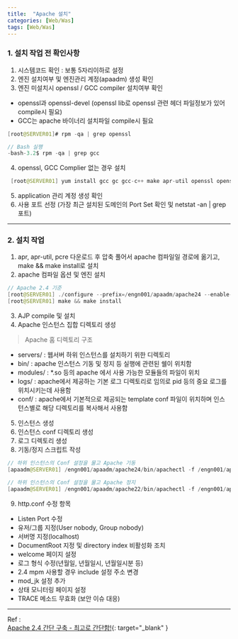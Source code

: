 ```yaml
---
title:  "Apache 설치"
categories: [Web/Was]
tags: [Web/Was]
---
```


### 1. 설치 작업 전 확인사항    

1. 시스템코드 확인 : 보통 5자리이하로 설정  
2. 엔진 설치여부 및 엔진관리 계정(apaadm) 생성 확인  
3. 엔진 미설치시 openssl / GCC compiler 설치여부 확인  
- openssl과 openssl-devel (openssl lib로 openssl 관련 헤더 파일정보가 있어 compile시 필요)  
- GCC는 apache 바이너리 설치파일 compile시 필요    

```java
[root@SERVER01]# rpm -qa | grep openssl  

// Bash 실행
-bash-3.2$ rpm -qa | grep gcc
```    

4. openssl, GCC Complier 없는 경우 설치  
```java
 [root@SERVER01] yum install gcc gc gcc-c++ make apr-util openssl openssl-devel zlib zlib-devel unzip perl
```
5. application 관리 계정 생성 확인
6. 사용 포트 선정 (가장 최근 설치된 도메인의 Port Set 확인 및 netstat -an | grep 포트)    

---

### 2. 설치 작업    
1. apr, apr-util, pcre 다운로드 후 압축 풀어서 apache 컴파일일 경로에 옮기고, make && make install로 설치  
2. apache 컴파일 옵션 및 엔진 설치    

```java
// Apache 2.4 기준
[root@SERVER01] ./configure --prefix=/engn001/apaadm/apache24 --enable-modules=all --enable-mods-shared=most --enable-mpms-shared=all --enable-rewrite --enable-proxy --enable-so --enable-proxy-http --enable-proxy-connect --enable-cache --enable-mem-cache --enable-disk-cache --enable-deflate --enable-ssl --with-ssl=/usr/include/openssl (Apache 2.4) --with-included-apr --with-included-apr-util --enable-nonportable-atomics=yes (Apache 2.4에서는 event가 기본방식) --with-mpm=worker
[root@SERVER01] make && make install
```    

3. AJP compile 및 설치    
4. Apache 인스턴스 집합 디렉토리 생성    

> Apache 홈 디렉토리 구조  
- servers/ : 웹서버 하위 인스턴스를 설치하기 위한 디렉토리  
- bin/ : apache 인스턴스 기동 및 정지 등 실행에 관련된 쉘이 위치함  
- modules/ : *.so 등의 apache 에서 사용 가능한 모듈들의 파일이 위치  
- logs/ : apache에서 제공하는 기본 로그 디렉토리로 임의로 pid 등의 중요 로그를 위치시키는데 사용함  
- conf/ : apache에서 기본적으로 제공되는 template conf 파일이 위치하며 인스턴스별로 해당 디렉토리를 복사해서 사용함    

5. 인스턴스 생성    
6. 인스턴스 conf 디렉토리 생성    
7. 로그 디렉토리 생성    
8. 기동/정지 스크립트 작성    

```java
// 하위 인스턴스의 Conf 설정을 물고 Apache 기동
[apaadm@SERVER01] /engn001/apaadm/apache24/bin/apachectl -f /engn001/apaadm/apache22/servers/test_01/conf/httpd.conf -k start

// 하위 인스턴스의 Conf 설정을 물고 Apache 정지
[apaadm@SERVER01] /engn001/apaadm/apache22/bin/apachectl -f /engn001/apaadm/apache22/servers/test_01/conf/httpd.conf -k stop
```

9. http.conf 수정 항목
- Listen Port 수정
- 유저/그룹 지정(User nobody, Group nobody)
- 서버명 지정(localhost)
- DocumentRoot 지정 및 directory index 비활성화 조치
- welcome 페이지 설정
- 로그 형식 수정(년월일, 년월일시, 년월일시분 등)
- 2.4 mpm 사용할 경우 include 설정 주소 변경
- mod_jk 설정 추가
- 상태 모니터링 페이지 설정
- TRACE 메소드 무효화 (보안 이슈 대응)

---

Ref :  
[Apache 2.4 간단 구축 - 최고로 간단함!](https://soonhyukyoon.github.io/2016/05/12/WebServer-Apache_HTTPD/){: target="_blank" }    